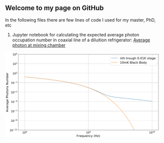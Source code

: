 ## Welcome to my page on GitHub

In the following files there are few lines of code I used for my master, PhD, etc 

1. Jupyter notebook for calculating the expected average photon occupation number in coaxial line of a diluition refrigerator:
[Average photon at mixing chamber](https://github.com/sciglio/QuantumPotes/blob/master/Photon%20line%20population%20in%20an%20attenuated%20coaxial%20line.ipynb)

![Mixing Chamber average photons](https://raw.githubusercontent.com/sciglio/QuantumPotes/master/photons.png)
